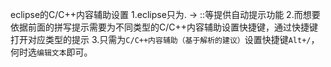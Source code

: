 eclipse的C/C++内容辅助设置
1.eclipse只为. ->  ::等提供自动提示功能
2.而想要依据前面的拼写提示需要为不同类型的C/C++内容辅助设置快捷键，通过快捷键打开对应类型的提示
3.只需为`C/C++内容辅助（基于解析的建议）`设置快捷键`Alt+/`，何时选`编辑文本`即可。